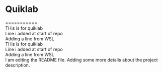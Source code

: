 # Quiklab
===========  
THis is for quiklab  
Line i added at start of repo  
Adding a line from WSL  
THis is for quiklab  
Line i added at start of repo  
Adding a line from WSL  
I am editing the README file. Adding some more details about the project description.  
